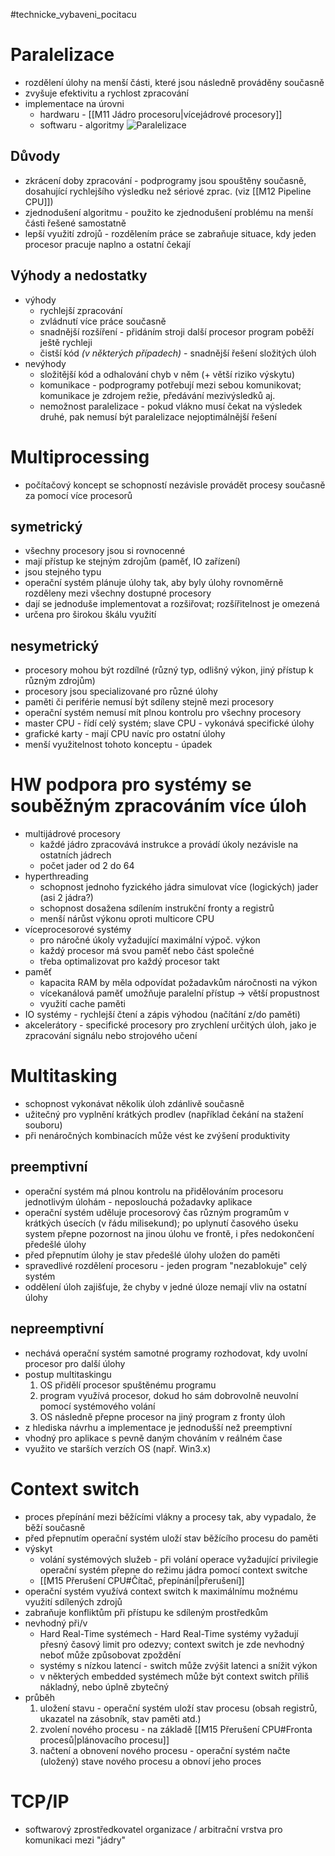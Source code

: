 #technicke_vybaveni_pocitacu 
# Paralelizace
* rozdělení úlohy na menší části, které jsou následně prováděny současně
* zvyšuje efektivitu a rychlost zpracování
* implementace na úrovni
	* hardwaru - [[M11 Jádro procesoru|vícejádrové procesory]]
	* softwaru - algoritmy
![Paralelizace](https://cs.stanford.edu/people/eroberts/courses/soco/projects/risc/pipelining/laundry2.gif)
## Důvody
* zkrácení doby zpracování - podprogramy jsou spouštěny současně, dosahující rychlejšího výsledku než sériové zprac. (viz [[M12 Pipeline CPU]])
* zjednodušení algoritmu - použito ke zjednodušení problému na menší části řešené samostatně
* lepší využití zdrojů - rozdělením práce se zabraňuje situace, kdy jeden procesor pracuje naplno a ostatní čekají
## Výhody a nedostatky
* výhody
	* rychlejší zpracování
	* zvládnutí více práce současně
	* snadnější rozšíření - přidáním stroji další procesor program poběží ještě rychleji
	* čistší kód *(v některých případech)* - snadnější řešení složitých úloh
* nevýhody
	* složitější kód a odhalování chyb v něm (+ větší riziko výskytu)
	* komunikace - podprogramy potřebují mezi sebou komunikovat; komunikace je zdrojem režie, předávání mezivýsledků aj.
	* nemožnost paralelizace - pokud vlákno musí čekat na výsledek druhé, pak nemusí být paralelizace nejoptimálnější řešení
# Multiprocessing
* počítačový koncept se schopností nezávisle provádět procesy současně za pomocí více procesorů
## symetrický
* všechny procesory jsou si rovnocenné
* mají přístup ke stejným zdrojům (paměť, IO zařízení)
* jsou stejného typu
* operační systém plánuje úlohy tak, aby byly úlohy rovnoměrně rozděleny mezi všechny dostupné procesory
* dají se jednoduše implementovat a rozšiřovat; rozšířitelnost je omezená
* určena pro širokou škálu využití
## nesymetrický
* procesory mohou být rozdílné (různý typ, odlišný výkon, jiný přístup k různým zdrojům)
* procesory jsou specializované pro různé úlohy
* paměti či periférie nemusí být sdíleny stejně mezi procesory
* operační systém nemusí mít plnou kontrolu pro všechny procesory
* master CPU - řídí celý systém; slave CPU - vykonává specifické úlohy
* grafické karty - mají CPU navíc pro ostatní úlohy
* menší využitelnost tohoto konceptu - úpadek
# HW podpora pro systémy se souběžným zpracováním více úloh
* multijádrové procesory
	* každé jádro zpracovává instrukce a provádí úkoly nezávisle na ostatních jádrech
	* počet jader od 2 do 64
* hyperthreading
	* schopnost jednoho fyzického jádra simulovat více (logických) jader (asi 2 jádra?)
	* schopnost dosažena sdílením instrukční fronty a  registrů
	* menší nárůst výkonu oproti multicore CPU
* víceprocesorové systémy
	* pro náročné úkoly vyžadující maximální výpoč. výkon
	* každý procesor má svou paměť nebo část společné
	* třeba optimalizovat pro každý procesor takt
* paměť
	* kapacita RAM by měla odpovídat požadavkům náročnosti na výkon
	* vícekanálová paměť umožňuje paralelní přístup → větší propustnost
	* využití cache paměti
* IO systémy - rychlejší čtení a zápis výhodou (načítání z/do paměti)
* akcelerátory - specifické procesory pro zrychlení určitých úloh, jako je zpracování signálu nebo strojového učení
# Multitasking
* schopnost vykonávat několik úloh zdánlivě současně
* užitečný pro vyplnění krátkých prodlev (například čekání na stažení souboru)
* při nenáročných kombinacích může vést ke zvýšení produktivity
## preemptivní
* operační systém má plnou kontrolu na přidělováním procesoru jednotlivým úlohám - neposlouchá požadavky aplikace
* operační systém uděluje procesorový čas různým programům v krátkých úsecích (v řádu milisekund); po uplynutí časového úseku system přepne pozornost na jinou úlohu ve frontě, i přes nedokončení předešlé úlohy
* před přepnutím úlohy je stav předešlé úlohy uložen do paměti
* spravedlivé rozdělení procesoru - jeden program "nezablokuje" celý systém
* oddělení úloh zajišťuje, že chyby v jedné úloze nemají vliv na ostatní úlohy
## nepreemptivní
* nechává operační systém samotné programy rozhodovat, kdy uvolní procesor pro další úlohy
* postup multitaskingu
	1) OS přidělí procesor spuštěnému programu
	2) program využívá procesor, dokud ho sám dobrovolně neuvolní pomocí systémového volání
	3) OS následně přepne procesor na jiný program z fronty úloh
* z hlediska návrhu a implementace je jednodušší než preemptivní
* vhodný pro aplikace s pevně daným chováním v reálném čase
* využito ve starších verzích OS (např. Win3.x)
# Context switch
* proces přepínání mezi běžícími vlákny a procesy tak, aby vypadalo, že běží současně
* před přepnutím operační systém uloží stav běžícího procesu do paměti
* výskyt
	* volání systémových služeb - při volání operace vyžadující privilegie operační systém přepne do režimu jádra pomocí context switche
	* [[M15 Přerušení CPU#Čítač, přepínání|přerušení]]
* operační systém využívá context switch k maximálnímu možnému využití sdílených zdrojů
* zabraňuje konfliktům při přístupu ke sdíleným prostředkům
* nevhodný při/v
	* Hard Real-Time systémech - Hard Real-Time systémy vyžadují přesný časový limit pro odezvy; context switch je zde nevhodný neboť může způsobovat zpoždění
	* systémy s nízkou latencí - switch může zvýšit latenci a snížit výkon
	* v některých embedded systémech může být context switch příliš nákladný, nebo úplně zbytečný
* průběh
	1) uložení stavu - operační systém uloží stav procesu (obsah registrů, ukazatel na zásobník, stav paměti atd.)
	2) zvolení nového procesu - na základě [[M15 Přerušení CPU#Fronta procesů|plánovacího procesu]]
	3) načtení a obnovení nového procesu - operační systém načte (uložený) stave nového procesu a obnoví jeho proces
# TCP/IP
* softwarový zprostředkovatel organizace / arbitrační vrstva pro komunikaci mezi "jádry"